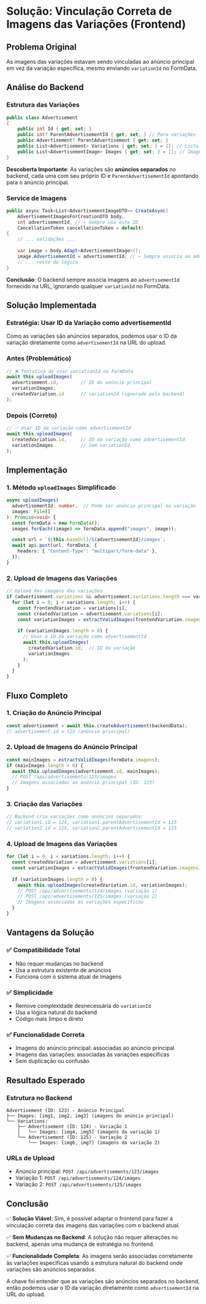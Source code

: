 # Solução: Vinculação Correta de Imagens das Variações (Frontend)

## Problema Original

As imagens das variações estavam sendo vinculadas ao anúncio principal em vez da variação específica, mesmo enviando `variationId` no FormData.

## Análise do Backend

### Estrutura das Variações
```csharp
public class Advertisement
{
    public int Id { get; set; }
    public int? ParentAdvertisementId { get; set; } // Para variações
    public Advertisement? ParentAdvertisement { get; set; }
    public List<Advertisement> Variations { get; set; } = []; // Lista de variações
    public List<AdvertisementImage> Images { get; set; } = []; // Imagens do anúncio
}
```

**Descoberta Importante**: As variações são **anúncios separados** no backend, cada uma com seu próprio ID e `ParentAdvertisementId` apontando para o anúncio principal.

### Service de Imagens
```csharp
public async Task<List<AdvertisementImageDTO>> CreateAsync(
    AdvertisementImagesForCreationDTO body, 
    int advertisementId, // ← Sempre usa este ID
    CancellationToken cancellationToken = default)
{
    // ... validações ...
    
    var image = body.Adapt<AdvertisementImage>();
    image.AdvertisementId = advertisementId; // ← Sempre associa ao advertisementId fornecido
    // ... resto da lógica
}
```

**Conclusão**: O backend sempre associa imagens ao `advertisementId` fornecido na URL, ignorando qualquer `variationId` no FormData.

## Solução Implementada

### Estratégia: Usar ID da Variação como advertisementId

Como as variações são anúncios separados, podemos usar o ID da variação diretamente como `advertisementId` na URL do upload.

### Antes (Problemático)
```typescript
// ❌ Tentativa de usar variationId no FormData
await this.uploadImages(
  advertisement.id,        // ID do anúncio principal
  variationImages,
  createdVariation.id      // variationId (ignorado pelo backend)
);
```

### Depois (Correto)
```typescript
// ✅ Usar ID da variação como advertisementId
await this.uploadImages(
  createdVariation.id,     // ID da variação como advertisementId
  variationImages          // Sem variationId
);
```

## Implementação

### 1. Método `uploadImages` Simplificado
```typescript
async uploadImages(
  advertisementId: number,  // Pode ser anúncio principal ou variação
  images: File[]
): Promise<void> {
  const formData = new FormData();
  images.forEach((image) => formData.append("images", image));

  const url = `${this.baseUrl}/${advertisementId}/images`;
  await api.post(url, formData, {
    headers: { "Content-Type": "multipart/form-data" },
  });
}
```

### 2. Upload de Imagens das Variações
```typescript
// Upload das imagens das variações
if (advertisement.variations && advertisement.variations.length === variations.length) {
  for (let i = 0; i < variations.length; i++) {
    const frontendVariation = variations[i];
    const createdVariation = advertisement.variations[i];
    const variationImages = extractValidImages(frontendVariation.imagens);
    
    if (variationImages.length > 0) {
      // Usar o ID da variação como advertisementId
      await this.uploadImages(
        createdVariation.id,  // ID da variação
        variationImages
      );
    }
  }
}
```

## Fluxo Completo

### 1. Criação do Anúncio Principal
```typescript
const advertisement = await this.createAdvertisement(backendData);
// advertisement.id = 123 (anúncio principal)
```

### 2. Upload de Imagens do Anúncio Principal
```typescript
const mainImages = extractValidImages(formData.imagens);
if (mainImages.length > 0) {
  await this.uploadImages(advertisement.id, mainImages);
  // POST /api/advertisements/123/images
  // Imagens associadas ao anúncio principal (ID: 123)
}
```

### 3. Criação das Variações
```typescript
// Backend cria variações como anúncios separados:
// variation1.id = 124, variation1.parentAdvertisementId = 123
// variation2.id = 125, variation2.parentAdvertisementId = 123
```

### 4. Upload de Imagens das Variações
```typescript
for (let i = 0; i < variations.length; i++) {
  const createdVariation = advertisement.variations[i];
  const variationImages = extractValidImages(frontendVariation.imagens);
  
  if (variationImages.length > 0) {
    await this.uploadImages(createdVariation.id, variationImages);
    // POST /api/advertisements/124/images (variação 1)
    // POST /api/advertisements/125/images (variação 2)
    // Imagens associadas às variações específicas
  }
}
```

## Vantagens da Solução

### ✅ Compatibilidade Total
- Não requer mudanças no backend
- Usa a estrutura existente de anúncios
- Funciona com o sistema atual de imagens

### ✅ Simplicidade
- Remove complexidade desnecessária do `variationId`
- Usa a lógica natural do backend
- Código mais limpo e direto

### ✅ Funcionalidade Correta
- Imagens do anúncio principal: associadas ao anúncio principal
- Imagens das variações: associadas às variações específicas
- Sem duplicação ou confusão

## Resultado Esperado

### Estrutura no Backend
```
Advertisement (ID: 123) - Anúncio Principal
├── Images: [img1, img2, img3] (imagens do anúncio principal)
└── Variations:
    ├── Advertisement (ID: 124) - Variação 1
    │   └── Images: [img4, img5] (imagens da variação 1)
    └── Advertisement (ID: 125) - Variação 2
        └── Images: [img6, img7] (imagens da variação 2)
```

### URLs de Upload
- Anúncio principal: `POST /api/advertisements/123/images`
- Variação 1: `POST /api/advertisements/124/images`
- Variação 2: `POST /api/advertisements/125/images`

## Conclusão

✅ **Solução Viável**: Sim, é possível adaptar o frontend para fazer a vinculação correta das imagens das variações com o backend atual.

✅ **Sem Mudanças no Backend**: A solução não requer alterações no backend, apenas uma mudança de estratégia no frontend.

✅ **Funcionalidade Completa**: As imagens serão associadas corretamente às variações específicas usando a estrutura natural do backend onde variações são anúncios separados.

A chave foi entender que as variações são anúncios separados no backend, então podemos usar o ID da variação diretamente como `advertisementId` na URL do upload.


